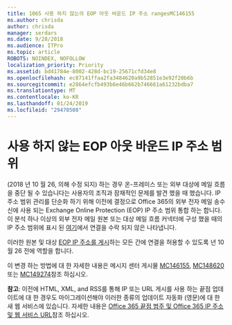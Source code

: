 ```yaml
---
title: 1065 사용 하지 않는의 EOP 아웃 바운드 IP 주소 rangesMC146155
ms.author: chrisda
author: chrisda
manager: serdars
ms.date: 9/28/2018
ms.audience: ITPro
ms.topic: article
ROBOTS: NOINDEX, NOFOLLOW
localization_priority: Priority
ms.assetid: bd41784e-8002-428d-bc19-25671cfd34e8
ms.openlocfilehash: ec87141ffaa2fa3484620a9b52851e3e92f20b6b
ms.sourcegitcommit: e2864efcfb493b6e46b662b746661a61232bdba7
ms.translationtype: MT
ms.contentlocale: ko-KR
ms.lasthandoff: 01/24/2019
ms.locfileid: "29478508"
---
```

# <a name="deprecation-of-eop-outbound-ip-address-ranges"></a>사용 하지 않는 EOP 아웃 바운드 IP 주소 범위

(2018 년 10 월 26, 의해 수정 되지) 하는 경우 온-프레미스 또는 외부 대상에 메일 흐름을 중단 될 수 있습니다는 사용자의 조직과 잠재적인 문제를 발견 했을 때 했습니다. IP 주소 범위 관리를 단순화 하기 위해 이전에 결정으로 Office 365의 외부 전자 메일 송수신에 사용 되는 Exchange Online Protection (EOP) IP 주소 범위 통합 하는 합니다. 이 분석 하나 이상의 외부 전자 메일 원본 또는 대상 메일 흐름 커넥터에 구성 했을 때의 IP 주소 범위에 표시 된 [여기](https://docs.microsoft.com/office365/SecurityCompliance/eop/exchange-online-protection-ip-addresses)에서 연결을 수락 되지 않은 나타냅니다.
  
이러한 원본 및 대상 [EOP IP 주소를 게시](https://docs.microsoft.com/office365/SecurityCompliance/eop/exchange-online-protection-ip-addresses)하는 모든 간에 연결을 허용할 수 있도록 년 10 월 26 전에 역할을 합니다.
  
이 변경 하는 방법에 대 한 자세한 내용은 메시지 센터 게시물 [MC146155](https://portal.office.com/AdminPortal/home?switchtomodern=true#/MessageCenter?id=MC146155), [MC148620](https://portal.office.com/AdminPortal/home?switchtomodern=true#/MessageCenter?id=MC148620)또는 [MC149274](https://portal.office.com/AdminPortal/home?switchtomodern=true#/MessageCenter?id=MC149274)참조 하십시오.
  
 **참고**: 이전에 HTML, XML, and RSS를 통해 IP 또는 URL 게시를 사용 하는 끝점 업데이트에 대 한 경우도 마이그레이션해야 이러한 종류의 업데이트 자동화 (영문)에 대 한 새 웹 서비스에 있습니다. 자세한 내용은 [Office 365 끝점 범주 및 Office 365 IP 주소 및 웹 서비스 URL](https://techcommunity.microsoft.com/t5/Office-365-Blog/Announcing-Office-365-endpoint-categories-and-Office-365-IP/ba-p/177638)참조 하십시오.
  

